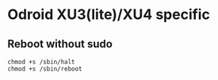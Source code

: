 Odroid XU3(lite)/XU4 specific
===============================

Reboot without sudo 
-------------------

```
chmod +s /sbin/halt
chmod +s /sbin/reboot
```
